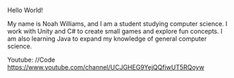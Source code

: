   Hello World!

  My name is Noah Williams, and I am a student studying computer science.
  I work with Unity and C# to create small games and explore fun concepts.
  I am also learning Java to expand my knowledge of general computer science.

  Youtube: //Code
  https://www.youtube.com/channel/UCJGHEG9YejQQfiwUT5RQoyw
